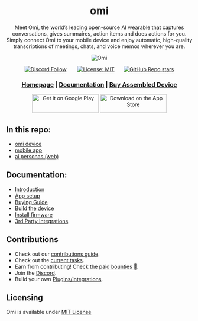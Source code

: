 <div align="center">

# **omi**

Meet Omi, the world’s leading open-source AI wearable that captures conversations, gives summaires, action items and does actions for you. Simply connect Omi to your mobile device and enjoy automatic, high-quality
transcriptions of meetings, chats, and voice memos wherever you are.

![Omi](https://github.com/user-attachments/assets/834d3fdb-31b5-4f22-ae35-da3d2b9a8f59)

[![Discord Follow](https://dcbadge.vercel.app/api/server/ZutWMTJnwA?style=flat)](https://discord.gg/omi) &ensp;&ensp;&ensp;
[![License: MIT](https://img.shields.io/badge/License-MIT-yellow.svg)](https://opensource.org/licenses/MIT)&ensp;&ensp;&ensp;
[![GitHub Repo stars](https://img.shields.io/github/stars/BasedHardware/Omi)](https://github.com/BasedHardware/Omi)

<h3>

[Homepage](https://omi.me/) | [Documentation](https://docs.omi.me/) | [Buy Assembled Device](https://omi.me)

</h3>

[<img src='https://upload.wikimedia.org/wikipedia/commons/7/78/Google_Play_Store_badge_EN.svg' alt='Get it on Google Play' height="50px" width="180px">](https://play.google.com/store/apps/details?id=com.friend.ios)
[<img src='https://apple-resources.s3.amazonaws.com/media-badges/download-on-the-app-store/black/en-us.svg' alt="Download on the App Store" height="50px" width="180px">](https://apps.apple.com/us/app/friend-ai-wearable/id6502156163)

</div>

[//]: # (## Features)

[//]: # ()

[//]: # (- **Real-Time AI Audio Processing**: Leverage powerful on-device AI capabilities for real-time audio analysis.)

[//]: # (- **Low-powered Bluetooth**: Capture audio for 24h+ on a small button battery)

[//]: # (- **Open-Source Software**: Access and contribute to the pin's software stack, designed with openness and community collaboration in mind.)

[//]: # (- **Wearable Design**: Experience unparalleled convenience with ergonomic and lightweight design, perfect for everyday wear.)

## In this repo:

- [omi device](https://github.com/BasedHardware/omi/tree/main/Friend)
- [mobile app](https://github.com/BasedHardware/omi/tree/main/app)
- [ai personas (web)](https://github.com/BasedHardware/omi/tree/main/personas-open-source)

## Documentation:

- [Introduction](https://docs.omi.me/)
- [App setup](https://docs.omi.me/docs/developer/AppSetup)
- [Buying Guide](https://docs.omi.me/docs/assembly/Buying_Guide/)
- [Build the device](https://docs.omi.me/docs/assembly/Build_the_device/)
- [Install firmware](https://docs.omi.me/docs/get_started/Flash_device/)
- [3rd Party Integrations](https://docs.omi.me/docs/developer/apps/Introduction).

## Contributions

* Check out our [contributions guide](https://docs.omi.me/docs/developer/Contribution/).
* Check out the [current tasks](https://github.com/BasedHardware/Omi/issues).
* Earn from contributing! Check the [paid bounties 🤑](https://github.com/BasedHardware/Omi/issues?q=is:open+is:issue+label:%22Paid+Bounty+%F0%9F%92%B0%22).
* Join the [Discord](https://discord.gg/omi).
* Build your own [Plugins/Integrations](https://docs.omi.me/docs/developer/apps/Introduction).

[//]: # (## More links:)

[//]: # ()

[//]: # (- [Contributing]&#40;https://docs.omi.me/docs/developer/Contribution/&#41;)

[//]: # (- [Support]&#40;https://docs.omi.me/docs/info/Support/;)

[//]: # (- [BLE Protocol]&#40;https://docs.omi.me/docs/developer/Protocol/&#41;)

[//]: # (- [Plugins]&#40;https://docs.omi.me/docs/developer/Plugins/&#41;)

## Licensing

Omi is available under <a href="https://github.com/BasedHardware/omi/blob/main/LICENSE">MIT License</a>
